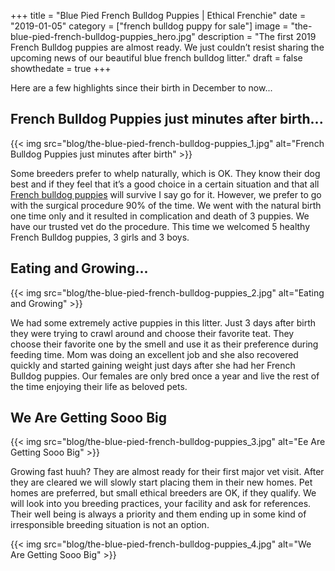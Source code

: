 +++
 title = "Blue Pied French Bulldog Puppies | Ethical Frenchie"
 date = "2019-01-05"
 category = ["french bulldog puppy for sale"]
 image = "the-blue-pied-french-bulldog-puppies_hero.jpg"
 description = "The first 2019 French Bulldog puppies are almost ready. We just couldn’t resist sharing the upcoming news of our beautiful blue french bulldog litter."
 draft = false
 showthedate = true
+++

Here are a few highlights since their birth in December to now...

## French Bulldog Puppies just minutes after birth...
{{< img src="blog/the-blue-pied-french-bulldog-puppies_1.jpg" alt="French Bulldog Puppies just minutes after birth" >}}

Some breeders prefer to whelp naturally, which is OK. They know their dog best and if they feel that it’s a good choice in a certain situation and that all <a href="https://ethicalfrenchie.com/puppies/">French bulldog puppies</a> will survive I say go for it. However, we prefer to go with the surgical procedure 90% of the time. We went with the natural birth one time only and it resulted in complication and death of 3 puppies. We have our trusted vet do the procedure. This time we welcomed 5 healthy French Bulldog puppies, 3 girls and 3 boys.

## Eating and Growing...
{{< img src="blog/the-blue-pied-french-bulldog-puppies_2.jpg" alt="Eating and Growing" >}}

We had some extremely active puppies in this litter. Just 3 days after birth they were trying to crawl around and choose their favorite teat. They choose their favorite one by the smell and use it as their preference during feeding time. Mom was doing an excellent job and she also recovered quickly and started gaining weight just days after she had her French Bulldog puppies. Our females are only bred once a year and live the rest of the time enjoying their life as beloved pets.

## We Are Getting Sooo Big
{{< img src="blog/the-blue-pied-french-bulldog-puppies_3.jpg" alt="Ee Are Getting Sooo Big" >}}

Growing fast huuh? They are almost ready for their first major vet visit. After they are cleared we will slowly start placing them in their new homes. Pet homes are preferred, but small ethical breeders are OK, if they qualify. We will look into you breeding practices, your facility and ask for references. Their well being is always a priority and them ending up in some kind of irresponsible breeding situation is not an option.

{{< img src="blog/the-blue-pied-french-bulldog-puppies_4.jpg" alt="We Are Getting Sooo Big" >}}
